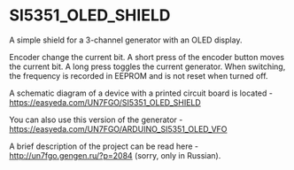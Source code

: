 # SI5351_OLED_SHIELD
A simple shield for a 3-channel generator with an OLED display.

Encoder change the current bit.
A short press of the encoder button moves the current bit.
A long press toggles the current generator.
When switching, the frequency is recorded in EEPROM and is not reset when turned off.

A schematic diagram of a device with a printed circuit board is located - https://easyeda.com/UN7FGO/SI5351_OLED_SHIELD

You can also use this version of the generator - https://easyeda.com/UN7FGO/ARDUINO_SI5351_OLED_VFO

A brief description of the project can be read here - http://un7fgo.gengen.ru/?p=2084 (sorry, only in Russian).
